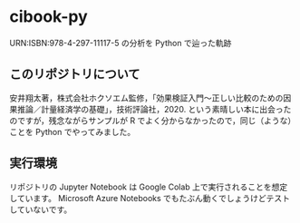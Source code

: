 # cibook-py
URN:ISBN:978-4-297-11117-5 の分析を Python で辿った軌跡

## このリポジトリについて
安井翔太著，株式会社ホクソエム監修，「効果検証入門～正しい比較のための因果推論／計量経済学の基礎」，技術評論社，2020. という素晴しい本に出会ったのですが，残念ながらサンプルが R でよく分からなかったので，同じ（ような）ことを Python でやってみました。

## 実行環境
リポジトリの Jupyter Notebook は Google Colab 上で実行されることを想定しています。 Microsoft Azure Notebooks でもたぶん動くでしょうけどテストしていないです。
